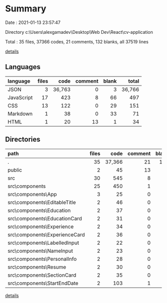 # Summary

Date : 2021-01-13 23:57:47

Directory c:\Users\alexgamadev\Desktop\Web Dev\React\cv-application

Total : 35 files,  37366 codes, 21 comments, 132 blanks, all 37519 lines

[details](details.md)

## Languages
| language | files | code | comment | blank | total |
| :--- | ---: | ---: | ---: | ---: | ---: |
| JSON | 3 | 36,763 | 0 | 3 | 36,766 |
| JavaScript | 17 | 423 | 8 | 66 | 497 |
| CSS | 13 | 122 | 0 | 29 | 151 |
| Markdown | 1 | 38 | 0 | 33 | 71 |
| HTML | 1 | 20 | 13 | 1 | 34 |

## Directories
| path | files | code | comment | blank | total |
| :--- | ---: | ---: | ---: | ---: | ---: |
| . | 35 | 37,366 | 21 | 132 | 37,519 |
| public | 2 | 45 | 13 | 2 | 60 |
| src | 30 | 545 | 8 | 95 | 648 |
| src\components | 25 | 450 | 1 | 75 | 526 |
| src\components\App | 3 | 25 | 0 | 6 | 31 |
| src\components\EditableTitle | 2 | 46 | 0 | 8 | 54 |
| src\components\Education | 2 | 37 | 0 | 8 | 45 |
| src\components\EducationCard | 2 | 31 | 0 | 5 | 36 |
| src\components\Experience | 2 | 34 | 0 | 8 | 42 |
| src\components\ExperienceCard | 2 | 36 | 0 | 5 | 41 |
| src\components\LabelledInput | 2 | 22 | 0 | 5 | 27 |
| src\components\NameInput | 2 | 23 | 0 | 2 | 25 |
| src\components\PersonalInfo | 2 | 28 | 0 | 4 | 32 |
| src\components\Resume | 2 | 30 | 0 | 5 | 35 |
| src\components\SectionCard | 2 | 35 | 0 | 7 | 42 |
| src\components\StartEndDate | 2 | 103 | 1 | 12 | 116 |

[details](details.md)